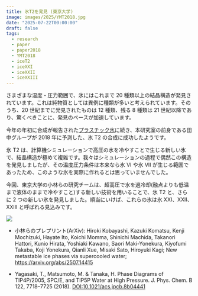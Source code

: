```yaml
---
title: 氷T2を発見 (東京大学)
image: images/2025/YMT2018.jpg
date: "2025-07-22T00:00:00"
draft: false
tags:
  - research
  - paper
  - paper2018
  - YMT2018
  - iceT2
  - iceXXI
  - iceXXII
  - iceXXIII
---
```


さまざまな温度・圧力範囲で、氷にはこれまで 20 種類以上の結晶構造が発見されています。これは純物質としては異例に種類が多いと考えられています。そのうち、20 世紀までに発見されたものは 12 種類、残る 8 種類は 21 世紀以降であり、驚くべきことに、発見のペースが加速しています。

今年の年初に合成が報告された[プラスチック氷]([TKT2008])に続き、本研究室の前身である田中グループが 2018 年に予測した、氷 T2 の合成に成功したようです。

氷 T2 は、計算機シミュレーションで高圧の水を冷やすことで生じる新しい氷で、結晶構造が極めて複雑です。我々はシミュレーションの過程で偶然この構造を発見しましたが、その温度圧力条件は本来なら氷 VI や氷 VII が生じる範囲であったため、このような氷を実際に作れるとは思っていませんでした。

今回、東京大学の小林らの研究チームは、超高圧で水を過冷却(融点よりも低温まで液体のままで冷やすこと)する新しい技術を用いることで、氷 T2 と、さらに 2 つの新しい氷を発見しました。順当にいけば、これらの氷は氷 XXI、XXII、XXIII と呼ばれる見込みです。

![](/images/2025/YMT2018.jpg)

- 小林らのプレプリント(ArXiv): Hiroki Kobayashi, Kazuki Komatsu, Kenji Mochizuki, Hayate Ito, Koichi Momma, Shinichi Machida, Takanori Hattori, Kunio Hirata, Yoshiaki Kawano, Saori Maki-Yonekura, Kiyofumi Takaba, Koji Yonekura, Qianli Xue, Misaki Sato, Hiroyuki Kagi; New metastable ice phases via supercooled water; https://arxiv.org/abs/2507.14415

- Yagasaki, T., Matsumoto, M. & Tanaka, H. Phase Diagrams of TIP4P/2005, SPC/E, and TIP5P Water at High Pressure. J. Phys. Chem. B 122, 7718–7725 (2018).
  [DOI:10.1021/acs.jpcb.8b04441](https://doi.org/10.1021/acs.jpcb.8b04441)
